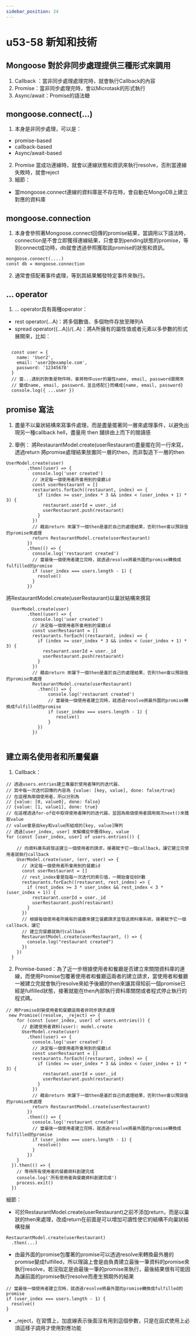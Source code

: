 ```yaml
---
sidebar_position: 24
---
```


# u53-58 新知和技術


## Mongoose 對於非同步處理提供三種形式來調用
1. Callback ：當非同步處理處理完時，就會執行Callback的內容
2. Promise：當非同步處理完時，會以Microtask的形式執行
3. Async/await：Promise的語法糖


## mongoose.connect(…)
1. 本身是非同步處理，可以是：
  - promise-based
  - callback-based
  - Async/await-based
2. Promise 當成功連線時，就會以連線狀態和資訊來執行resolve，否則當連線失敗時，就會reject
3. 細節：
  - 當mongoose.connect連線的資料庫是不存在時，會自動在MongoDB上建立對應的資料庫

## mongoose.connection 
1. 本身會參照著Mongoose.connect回傳的promise結果，當調用以下語法時，connection是不會立即獲得連線結果，只會拿到pending狀態的promise，等到connect成功時，db就會透過參照獲取該promise的狀態和資訊。
```
mongoose.connect(....)
const db = mongoose.connection
```

2. 通常會搭配著事件處理，等到其結果觸發特定事件來執行。


## ... operator
1. ... operator具有兩種operator：
  - rest operator(...A)：將多個數值、多個物件存放至陣列A
  - spread operator({...A})/(..A)：將A所擁有的屬性值或者元素以多參數的形式展開來，比如：
  
  ```
  
    const user = {
      name: 'User2',
      email: 'user2@example.com',
      password: '12345678'
    }
    // 當...遇到的對象是物件時，會將物件user的屬性name, email, password展開來
    // 變成name, email, password，並且搭配{}而構成{name, email, password}
    console.log({ ...user })
  ```

## promise 寫法
1. 盡量不以巢狀結構來寫事件處理，而是盡量擺著同一層來處理事件，以避免出現另一種callback hell，盡量用 then 舖排由上而下的閱讀感

2. 舉例：
將RestaurantModel.create(userRestaurant)盡量擺在同一行來寫，透過return 將promise處理結果放置同一層的then，而非製造下一層的then
```
UserModel.create(user)
        .then((user) => {
          console.log('user created')
          // 決定每一個使用者所會用到的餐廳id
          const userRestaurant = []
          restaurants.forEach((restaurant, index) => {
            if (index >= user_index * 3 && index < (user_index + 1) * 3) {
              restaurant.userId = user._id
              userRestaurant.push(restaurant)
            }
          })
          // 藉由return 來讓下一個then是基於自己的處理結果，否則then會以預設值的promise來處理
          return RestaurantModel.create(userRestaurant)
        })
        .then(() => {
          console.log('restaurant created')
          // 當最後一個使用者建立完時，就透過resolve將最外圍的promise轉換成fulfilled的promise
          if (user_index === users.length - 1) {
            resolve()
          }
        })
```

將RestaurantModel.create(userRestaurant)以巢狀結構來撰寫
```
  UserModel.create(user)
        .then((user) => {
          console.log('user created')
          // 決定每一個使用者所會用到的餐廳id
          const userRestaurant = []
          restaurants.forEach((restaurant, index) => {
            if (index >= user_index * 3 && index < (user_index + 1) * 3) {
              restaurant.userId = user._id
              userRestaurant.push(restaurant)
            }
          })
          // 藉由return 來讓下一個then是基於自己的處理結果，否則then會以預設值的promise來處理
          RestaurantModel.create(userRestaurant)
            .then(() => {
                console.log('restaurant created')
                // 當最後一個使用者建立完時，就透過resolve將最外圍的promise轉換成fulfilled的promise
                if (user_index === users.length - 1) {
                   resolve()
                }
            })
          })
  
```


## 建立兩名使用者和所屬餐廳

1. Callback：
```
// 透過users.entries建立專屬於使用者陣列的迭代器，
// 其中每一次迭代回傳的內容為 {value: [key, value], done: false/true}
// 在這裡為兩個使用者，所以分別為
// {value: [0, value0], done: false}
// {value: [1, value1], done: true}
// 在這裡透過for-of從中取得使用者陣列的迭代器，並因為兩個使用者調用兩次next()來獲取value
// value會是由key和value所組成的[key, value]陣列
// 透過[user_index, user] 來解構從中獲得key, value
for (const [user_index, user] of users.entries()) {

    // 向資料庫系統發送建立一個使用者的請求，接著賦予它一個callback，讓它建立完使用者就執行callback
    UserModel.create(user, (err, user) => {
      // 決定每一個使用者所會用到的餐廳id
      const userRestaurant = []
      // rest_index會是指每一次迭代的索引值，一開始會從0計數
      restaurants.forEach((restaurant, rest_index) => {
        if (rest_index >= 3 * user_index && rest_index < 3 * (user_index + 1)) {
          restaurant.userId = user._id
          userRestaurant.push(restaurant)
        }
      })
      // 根據每個使用者所擁有的餐廳來建立餐廳請求並發送資料庫系統，接著賦予它一個callback，讓它
      // 建立完餐廳就執行callback
      RestaurantModel.create(userRestaurant, () => {
        console.log("restaurant created")
      })
    })
  }
```

2. Promise-based：為了近一步根據使用者和餐廳是否建立來關閉資料庫的連線，而使用Promise包覆著使用者和餐廳這兩者的建立請求，當使用者和餐廳一被建立完就會執行resolve來給予後續的then來讓其得知前一個promise已經是fulfilled狀態，接著就能在then內部執行資料庫關閉或者程式停止執行的程式碼。
```
// 用Promise封裝使用者和餐廳這兩者非同步請求處理
 new Promise((resolve, _reject) => {
    for (const [user_index, user] of users.entries()) {
      // 創建使用者資料(user): model.create
      UserModel.create(user)
        .then((user) => {
          console.log('user created')
          // 決定每一個使用者所會用到的餐廳id
          const userRestaurant = []
          restaurants.forEach((restaurant, index) => {
            if (index >= user_index * 3 && index < (user_index + 1) * 3) {
              restaurant.userId = user._id
              userRestaurant.push(restaurant)
            }
          })
          // 藉由return 來讓下一個then是基於自己的處理結果，否則then會以預設值的promise來處理
          return RestaurantModel.create(userRestaurant)
        })
        .then(() => {
          console.log('restaurant created')
          // 當最後一個使用者建立完時，就透過resolve將最外圍的promise轉換成fulfilled的promise
          if (user_index === users.length - 1) {
            resolve()
          }
        })
    }
  }).then(() => {
    // 等待所有使用者的餐廳資料創建完成
    console.log('所有使用者與餐廳資料創建完成')
    process.exit()
  })
```

細節：
  - 可於RestaurantModel.create(userRestaurant)之前不添加return，而是以巢狀的then來處理，改成return在前面是可以增加可讀性使它的結構不向巢狀結構發展
  ```
  RestaurantModel.create(userRestaurant)
    .then(...)
  ```
  - 由最外面的promise包覆著的promise可以透過resolve來轉換最外層的promise變成fulfilled，所以理論上會是由負責建立最後一筆資料的promise來執行resolve，若沒指定是由最後一筆的promise來執行，最後結果很有可能因為讓前面的promise執行resolve而產生預期外的結果
  ```
  // 當最後一個使用者建立完時，就透過resolve將最外圍的promise轉換成fulfilled的promise
  if (user_index === users.length - 1) {
    resolve()
  }
  ```

  - _reject，在習慣上，加底線表示後面沒有用到這個參數，只是在函式使用上必須這樣子調用才使用對應功能